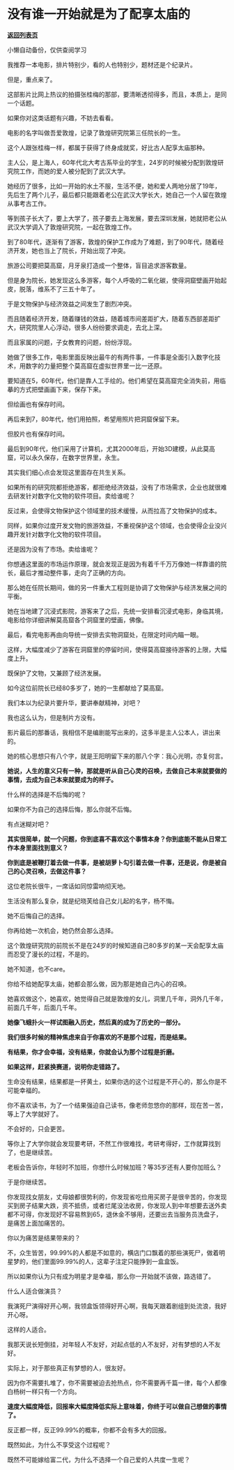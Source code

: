 # 没有谁一开始就是为了配享太庙的

[**返回列表页**](/gzh/记忆承载3)

小懒自动备份，仅供查阅学习

我推荐一本电影，排片特别少，看的人也特别少，题材还是个纪录片。  

但是，重点来了。

这部影片比网上热议的拍摄张桂梅的那部，要清晰透彻得多，而且，本质上，是同一个话题。

如果你对这类话题有兴趣，不妨去看看。  

电影的名字叫做吾爱敦煌，记录了敦煌研究院第三任院长的一生。  

这个人跟张桂梅一样，都属于获得了终身成就奖，好比古人配享太庙那种。  

主人公，是上海人，60年代北大考古系毕业的学生，24岁的时候被分配到敦煌研究院工作，而她的爱人被分配到了武汉大学。  

她经历了很多，比如一开始的水土不服，生活不便，她和爱人两地分居了19年，先后生了两个儿子，最后都只能跟着老公在武汉大学长大，她自己一个人留在敦煌从事考古工作。  

等到孩子长大了，要上大学了，孩子要去上海发展，要去深圳发展，她就把老公从武汉大学调入了敦煌研究院，一起在敦煌工作。  

到了80年代，逐渐有了游客，敦煌的保护工作成为了难题，到了90年代，随着经济开发，她也当上了院长，开始出现了冲突。

旅游公司要把莫高窟，月牙泉打造成一个整体，盲目追求游客数量。  

但是身为院长，她发现这么多游客，每个人呼吸的二氧化碳，使得洞窟壁画开始起皮，脱落，维系不了三五十年了。  

于是文物保护与经济效益之间发生了剧烈冲突。  

而且随着经济开发，随着赚钱的效益，随着城市间差距扩大，随着东西部差距扩大，研究院里人心浮动，很多人纷纷要求调走，去北上深。

而且家属的问题，子女教育的问题，纷纷浮现。  

她做了很多工作，电影里面反映出最牛的有两件事，一件事是全面引入数字化技术，用数字的力量把整个莫高窟在虚拟世界里一比一还原。

要知道在5，60年代，他们是靠人工手绘的。他们希望在莫高窟完全消失前，用临摹的方式把壁画画下来，保存下来。  

但绘画也有保存时间。  

再后来到7，80年代，他们用拍照，希望用照片把洞窟保留下来。  

但胶片也有保存时间。

最后到90年代，他们采用了计算机，尤其2000年后，开始3D建模，从此莫高窟，可以永久保存，在数字世界里，永生。  

其实我们细心点会发现这里面存在共生关系。

如果所有的研究院都拒绝游客，都拒绝经济效益，没有了市场需求，企业也就很难去研发针对数字化文物的软件项目。卖给谁呢？  

反过来，会使得文物保护这个领域里的技术缓慢，从而拉高了文物保护的成本。  

同样，如果你过度开发文物的旅游效益，不重视保护这个领域，也会使得企业没兴趣开发针对数字化文物的软件项目。  

还是因为没有了市场。卖给谁呢？  

你想通这里面的市场运作原理，就会发现正是因为有着千千万万像她一样靠谱的院长，最后才推动整件事，走向了正确的方向。

那么她在任院长期间，做的另一件重大工程则是协调了文物保护与经济发展之间的平衡。  

她在当地建了沉浸式影院，游客来了之后，先统一安排看沉浸式电影，身临其境，电影给你详细讲解莫高窟各个洞窟里的壁画，佛像。  

最后，看完电影再由向导统一安排去实物洞窟处，在限定时间内瞄一眼。

这样，大幅度减少了游客在洞窟里的停留时间，使得莫高窟接待游客的上限，大幅度上升。  

既保护了文物，又兼顾了经济发展。  

如今这位前院长已经80多岁了，她的一生都献给了莫高窟。  

我们本以为纪录片要升华，要讲奉献精神，对吧？  

我也这么认为，但是制片方没有。

影片最后的那番话，我相信不是编剧能写出来的，这多半是主人公本人，讲出来的。  

她的核心思想只有八个字，就是王阳明留下来的那八个字：我心光明，亦复何言。

 **她说，人生的意义只有一种，那就是听从自己心灵的召唤，去做自己本来就要做的事情，去成为自己本来就要成为的样子。**

什么样的选择是不后悔的呢？  

如果你不为自己的选择后悔，那么你就不后悔。

有点迷糊对吧？  

 **其实很简单，就一个问题，你到底喜不喜欢这个事情本身？你到底能不能从日常工作本身里面找到意义？**

 **你到底是被鞭打着去做一件事，是被胡萝卜勾引着去做一件事，还是说，你是被自己的心灵召唤，去做这件事？**  

这位老院长很牛，一席话如同惊雷响彻天地。  

生活没有那么复杂，就是纪晓芙给自己女儿起的名字，杨不悔。

她不后悔自己的选择。

你再给她一次机会，她仍然会那么选择。

这个敦煌研究院的前院长不是在24岁的时候知道自己80多岁的某一天会配享太庙而忍受了漫长的过程，不是的。

她不知道，也不care。

你给不给她配享太庙，她都会那么做，因为那是她自己内心的召唤。

她喜欢做这个，她喜欢，她觉得自己就是敦煌的女儿，洞里几千年，洞外几千年，前面几千年，后面几千年。

 **她像飞蛾扑火一样试图融入历史，然后真的成为了历史的一部分。**

 **我们很多时候的精神焦虑来自于你喜欢的不是那个过程，而是结果。**

 **有结果，你才会幸福，没有结果，你就会认为那个过程是折磨。**

 **如果这样，赶紧换赛道，说明你走错路了。**

生命没有结果，结果都是一抔黄土，如果你选的这个过程是不开心的，那么你是不可能幸福的。  

你不喜欢读书，为了一个结果强迫自己读书，像老师忽悠你的那样，现在苦一苦，等上了大学就好了。

不会好的，只会更苦。

等你上了大学你就会发现要考研，不然工作很难找，考研考得好，工作就算找到了，也是继续苦。  

老板会告诉你，年轻时不加班，你想什么时候加班？等35岁还有人要你加班么？

于是你继续苦。

你发现找女朋友，丈母娘都很势利的，你发现省吃俭用买房子是很辛苦的，你发现买到房子结果大跌，资不抵债，或者烂尾没法收房，你发现人到中年想要去送外卖都不可得，你发现好不容易熬到65，退休金不够用，还要出去当服务员洗盘子，是痛苦上面加痛苦的。

你以为痛苦是结果带来的？  

不，众生皆苦，99.99%的人都是不如意的，横店门口飘着的那些演死尸，做着明星梦的，他们里面99.99%的人，这辈子注定只能挣到一盒盒饭。

所以如果你认为只有成为明星才是幸福，那么你一开始就不该做，路选错了。  

什么人适合做演员？  

我演死尸演得好开心啊，我领盒饭领得好开心啊，我每天跟着剧组到处流浪，我好开心呀。  

这样的人适合。

我那天说长短倒挂，对年轻人不友好，对起点低的人不友好，对有梦想的人不友好。

实际上，对于那些真正有梦想的人，很友好。

因为你不需要扎堆了，你不需要被迫去抢热点，你不需要再千篇一律，每个人都像白杨树一样只有一个方向。  

 **速度大幅度降低，回报率大幅度降低实际上意味着，你终于可以做自己想做的事情了。**  

反正都一样，反正99.99%的概率，你都不会有多大的回报。

既然如此，为什么不享受这个过程呢？

既然不可能嫁给富二代，为什么不选择一个自己爱的人共度一生呢？

